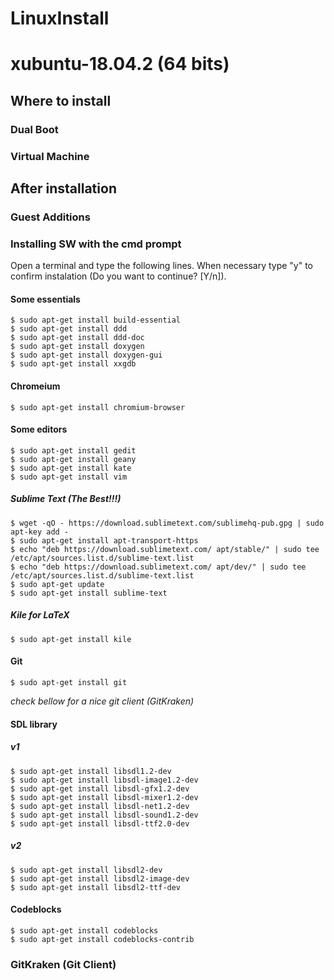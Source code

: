 # LinuxInstall
# xubuntu-18.04.2 (64 bits)

## Where to install
### Dual Boot
### Virtual Machine

## After installation
### Guest Additions
### Installing SW with the cmd prompt
Open a terminal and type the following lines. When necessary type "y" to confirm instalation (Do you want to continue? [Y/n]).

#### Some essentials
```
$ sudo apt-get install build-essential
$ sudo apt-get install ddd
$ sudo apt-get install ddd-doc
$ sudo apt-get install doxygen
$ sudo apt-get install doxygen-gui
$ sudo apt-get install xxgdb
```
#### Chrom~~e~~ium
```
$ sudo apt-get install chromium-browser
```

#### Some editors
```
$ sudo apt-get install gedit
$ sudo apt-get install geany
$ sudo apt-get install kate
$ sudo apt-get install vim
```
##### Sublime Text (The Best!!!)
```
$ wget -qO - https://download.sublimetext.com/sublimehq-pub.gpg | sudo apt-key add -
$ sudo apt-get install apt-transport-https
$ echo "deb https://download.sublimetext.com/ apt/stable/" | sudo tee /etc/apt/sources.list.d/sublime-text.list
$ echo "deb https://download.sublimetext.com/ apt/dev/" | sudo tee /etc/apt/sources.list.d/sublime-text.list
$ sudo apt-get update
$ sudo apt-get install sublime-text
```

##### Kile for LaTeX
```
$ sudo apt-get install kile
```

#### Git
```
$ sudo apt-get install git
```
*check bellow for a nice git client (GitKraken)*

#### SDL library
##### v1
```
$ sudo apt-get install libsdl1.2-dev
$ sudo apt-get install libsdl-image1.2-dev
$ sudo apt-get install libsdl-gfx1.2-dev
$ sudo apt-get install libsdl-mixer1.2-dev
$ sudo apt-get install libsdl-net1.2-dev
$ sudo apt-get install libsdl-sound1.2-dev
$ sudo apt-get install libsdl-ttf2.0-dev
```
##### v2
```
$ sudo apt-get install libsdl2-dev
$ sudo apt-get install libsdl2-image-dev
$ sudo apt-get install libsdl2-ttf-dev
```

#### Codeblocks
```
$ sudo apt-get install codeblocks
$ sudo apt-get install codeblocks-contrib
```
### GitKraken (Git Client)